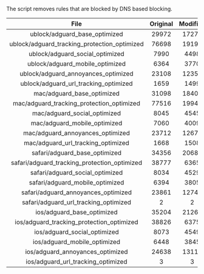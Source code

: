The script removes rules that are blocked by DNS based blocking.


| File | Original | Modified |
|:----:|:-----:|:-----:|
| ublock/adguard_base_optimized | 29972 | 17275 |
| ublock/adguard_tracking_protection_optimized | 76698 | 19199 |
| ublock/adguard_social_optimized | 7990 | 4498 |
| ublock/adguard_mobile_optimized | 6364 | 3770 |
| ublock/adguard_annoyances_optimized | 23108 | 12352 |
| ublock/adguard_url_tracking_optimized | 1659 | 1499 |
| mac/adguard_base_optimized | 31098 | 18401 |
| mac/adguard_tracking_protection_optimized | 77516 | 19948 |
| mac/adguard_social_optimized | 8045 | 4545 |
| mac/adguard_mobile_optimized | 7060 | 4009 |
| mac/adguard_annoyances_optimized | 23712 | 12672 |
| mac/adguard_url_tracking_optimized | 1668 | 1508 |
| safari/adguard_base_optimized | 34356 | 20684 |
| safari/adguard_tracking_protection_optimized | 38777 | 6365 |
| safari/adguard_social_optimized | 8034 | 4529 |
| safari/adguard_mobile_optimized | 6394 | 3805 |
| safari/adguard_annoyances_optimized | 23861 | 12748 |
| safari/adguard_url_tracking_optimized | 2 | 2 |
| ios/adguard_base_optimized | 35204 | 21268 |
| ios/adguard_tracking_protection_optimized | 38826 | 6375 |
| ios/adguard_social_optimized | 8073 | 4549 |
| ios/adguard_mobile_optimized | 6448 | 3845 |
| ios/adguard_annoyances_optimized | 24638 | 13114 |
| ios/adguard_url_tracking_optimized | 3 | 3 |